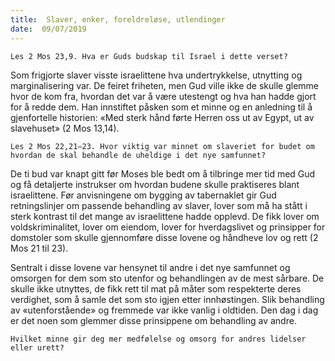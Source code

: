 ```yaml
---
title:  Slaver, enker, foreldreløse, utlendinger
date:  09/07/2019
---
```


`Les 2 Mos 23,9. Hva er Guds budskap til Israel i dette verset?`

Som frigjorte slaver visste israelittene hva undertrykkelse, utnytting og marginalisering var. De feiret friheten, men Gud ville ikke de skulle glemme hvor de kom fra, hvordan det var å være utestengt og hva han hadde gjort for å redde dem. Han innstiftet påsken som et minne og en anledning til å gjenfortelle historien: «Med sterk hånd førte Herren oss ut av Egypt, ut av slavehuset» (2 Mos 13,14).

`Les 2 Mos 22,21–23. Hvor viktig var minnet om slaveriet for budet om hvordan de skal behandle de uheldige i det nye samfunnet?`

De ti bud var knapt gitt før Moses ble bedt om å tilbringe mer tid med Gud og få detaljerte instrukser om hvordan budene skulle praktiseres blant israelittene. Før anvisningene om bygging av tabernaklet gir Gud retningslinjer om passende behandling av slaver, lover som må ha stått i sterk kontrast til det mange av israelittene hadde opplevd. De fikk lover om voldskriminalitet, lover om eiendom, lover for hverdagslivet og prinsipper for domstoler som skulle gjennomføre disse lovene og håndheve lov og rett (2 Mos 21 til 23).

Sentralt i disse lovene var hensynet til andre i det nye samfunnet og omsorgen for dem som sto utenfor og behandlingen av de mest sårbare. De skulle ikke utnyttes, de fikk rett til mat på måter som respekterte deres verdighet, som å samle det som sto igjen etter innhøstingen. Slik behandling av «utenforstående» og fremmede var ikke vanlig i oldtiden. Den dag i dag er det noen som glemmer disse prinsippene om behandling av andre.

`Hvilket minne gir deg mer medfølelse og omsorg for andres lidelser eller urett?`